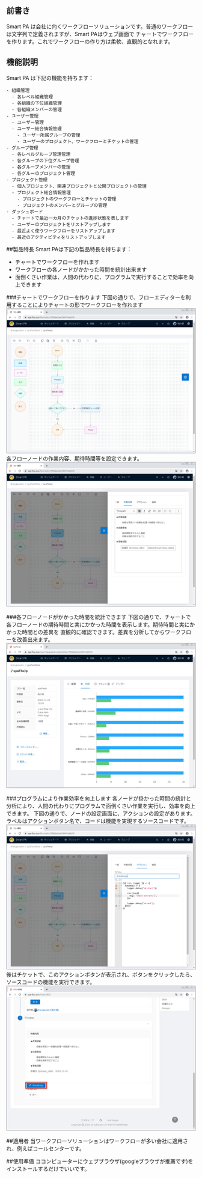 ## 前書き
Smart PA は会社に向くワークフローソリューションです。普通のワークフローは文字列で定義されますが、Smart PAはウェブ画面で
チャートでワークフローを作ります。これでワークフローの作り方は柔軟、直観的となれます。

## 機能説明
Smart PA は下記の機能を持ちます：
```text
- 組織管理
  - 各レベル組織管理
  - 各組織の下位組織管理
  - 各組織メンバーの管理
- ユーザー管理
  - ユーザー管理
  - ユーザー総合情報管理
    - ユーザー所属グループの管理
    - ユーザーのプロジェクト、ワークフローとチケットの管理
- グループ管理
  - 各レベルグループ管理管理
  - 各グループの下位グループ管理
  - 各グループメンバーの管理
  - 各グルーのプロジェクト管理
- プロジェクト管理
  - 個人プロジェクト、関連プロジェクトと公開プロジェクトの管理
  - プロジェクト総合情報管理
    - プロジェクトのワークフローとチケットの管理
    - プロジェクトのメンバーとグループの管理
- ダッシュボード
  - チャートで最近一カ月のチケットの進捗状態を表します
  - ユーザーのプロジェクトをリストアップします
  - 最近よく使うワークフローをリストアップします
  - 最近のアクティビティをリストアップします
```

##製品特長
Smart PAは下記の製品特長を持ちます：
- チャートでワークフローを作れます
- ワークフローの各ノードがかかった時間を統計出来ます
- 面倒くさい作業は、人間の代わりに、プログラムで実行することで効率を向上できます

###チャートでワークフローを作ります
下図の通りで、フローエディターを利用することによりチャートの形でワークフローを作れます
![avatar](../images-jp/userGuide/gettingStarted/flowEditor-jp.jpg)
各フローノードの作業内容、期待時間等を設定できます。
![avatar](../images-jp/userGuide/gettingStarted/flowEditorWorkContent-jp.jpg)

###各フローノードがかかった時間を統計できます
下図の通りで、チャートで各フローノードの期待時間と実にかかった時間を表示します。期待時間と実にかかった時間との差異を
直観的に確認できます。差異を分析してからワークフローを改善出来ます。
![avatar](../images-jp/userGuide/gettingStarted/flowAnalysis-jp.jpg)

###プログラムにより作業効率を向上します
各ノードが掛かった時間の統計と分析により、人間の代わりにプログラムで面倒くさい作業を実行し、効率を向上できます。
下図の通りで、ノードの設定画面に、アクションの設定があります。ラベルはアクションボタン名で、コードは機能を実現するソースコードです。
![avatar](../images-jp/userGuide/gettingStarted/flowEditorAction-jp.jpg)
後はチケットで、このアクションボタンが表示され、ボタンをクリックしたら、ソースコードの機能を実行できます。
![avatar](../images-jp/userGuide/gettingStarted/flowActionBtnInTicket-jp.jpg)

##適用者
当ワークフローソリューションはワークフローが多い会社に適用され、例えばコールセンターです。

##使用準備
ココンピューターにウェブブラウザ(googleブラウザが推薦です)をインストールするだけでいいです。